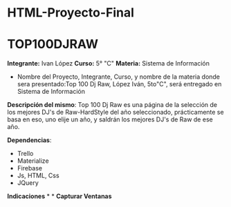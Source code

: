 # HTML-Proyecto-Final

# TOP100DJRAW # 
**Integrante:** Ivan López
**Curso:** 5° "C"
**Materia:** Sistema de Información

- Nombre del Proyecto, Integrante, Curso, y nombre de la materia donde sera presentado:Top 100 Dj Raw, López Iván, 5to"C", será entregado en Sistema de Información

**Descripción del mismo**:
Top 100 Dj Raw es una página de la selección de los mejores DJ's de Raw-HardStyle del año seleccionado, prácticamente se basa en eso, uno elije un año, y saldrán los mejores DJ's de Raw de ese año.

**Dependencias**:
* Trello 
* Materialize 
* Firebase
* Js, HTML, Css
* JQuery

**Indicaciones**
* 
* 
**Capturar Ventanas**
![]()
